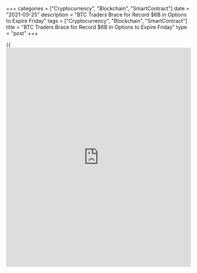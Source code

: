 +++
categories = ["Cryptocurrency", "Blockchain", "SmartContract"]
date = "2021-03-25"
description = "BTC Traders Brace for Record $6B in Options to Expire Friday"
tags = ["Cryptocurrency", "Blockchain", "SmartContract"]
title = "BTC Traders Brace for Record $6B in Options to Expire Friday"
type = "post"
+++

{{<iframe id="large-banner" src="https://www.bounty.group/#slide=22.0" width="100%" height="600" scrolling="no" style="border: 0px solid rgb(216, 221, 230); border-radius: 3px;">}}

They call it “max pain” in the [bitcoin](https://www.letsplayfx.com/blog/forex-for-bitcoin/) [options](https://www.fixpro.org/post/options-liquidity/) market: How to make one’s
trading counterparty suffer the most. Although the largest
cryptocurrency was changing hands Wednesday around $56,500, traders were
handicapping the odds of a plunge to about $44,000 by Friday, when a
record $6 billion of [options](https://www.fixpro.org/post/options-liquidity/) contracts is set to expire.

![Bitcoin Traders Brace for Record $6B in Options to Expire Friday][1]

A drop to that price level would inflict “max pain” on buyers of [options](https://www.fixpro.org/post/options-liquidity/)
contracts, and it might be the most profitable price point for [options](https://www.fixpro.org/post/options-liquidity/)
sellers. It’s a remote risk, but not one to be discounted. The max pain
theory states that the market will gravitate toward the pain point while
heading into the expiry. That’s because sellers – typically institutions
or sophisticated traders with ample capital supply – often try to push
the price toward the max pain point by buying or selling the asset on
spot or futures markets.

> The bullish spin is that if [bitcoin](https://www.letsplayfx.com/blog/forex-for-bitcoin/) makes it through Friday without a
major correction, a major overhang will be lifted. “Max pain for the
March 26 expiry is currently $44,000 on Deribit,” Luuk Strijers, CCO of
Deribit, the world’s largest crypto [options](https://www.fixpro.org/post/options-liquidity/) exchange by trading volumes
and open positions, told CoinDesk. “That does not mean the market will
move to $44,000 by the end of this week, but it does imply that after
Friday this potential downward pressure no longer exists.”

Max pain is calculated by adding the outstanding put and call dollar
value of each in-the-money (ITM) strike price. An ITM call is one where
the strike price is below the spot market price, while a put is
considered ITM when the spot market price is below the put option’s
strike price. A potential unwinding of trades as Friday’s expiry
approaches may inject some volatility into the market, according to
Pankaj Balani, co-founder and CEO of Delta Exchange.

_Source:[FXPro][2]_

   1. /files/downloads/d/a/d/dad10fbf80052edf4d9893b61e5bc0e1_26b3cad19e84b80cba3e28143de63898.png
   2. /geturl/index/e702efd878ff134d3d0a0bb131093b7daf93ab7d/